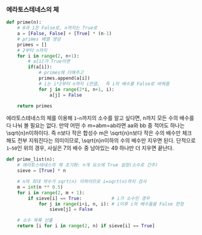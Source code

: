 ### 에라토스테네스의 체



```python
def prime(n):
    # 0과 1은 False로, n까지는 True로
    a = [False, False] + [True] * (n-1)
    # primes 배열 생성
    primes = []
    # 2부터 n까지
    for i in range(2, n+1):
        # a[i]가 True이면
        if(a[i]):
            # primes에 더해주고
            primes.append(a[i])
            # i는 i*2부터 n까지 i만큼,  즉 i의 배수를 False로 바꿔줌
            for j in range(2*i, n+1, i):
                a[j] = False

    return primes
```



에라토스테네스의 체를 이용해 `1~n`까지의 소수를 알고 싶다면, n까지 모든 수의 배수를 다 나눠 볼 필요는 없다. 만약 어떤 수 m=abm=ab라면 aa와 bb 중 적어도 하나는 \sqrt{n}n이하이다. 즉 n보다 작은 합성수 m은 \sqrt{n}n보다 작은 수의 배수만 체크해도 전부 지워진다는 의미이므로, \sqrt{n}n이하의 수의 배수만 지우면 된다. 단적으로 `1~50`인 위의 경우, 사실은 7의 배수 중 남아있는 49 하나만 더 지우면 끝난다.



```python
def prime_list(n):
    # 에라토스테네스의 체 초기화: n개 요소에 True 설정(소수로 간주)
    sieve = [True] * n

    # n의 최대 약수가 sqrt(n) 이하이므로 i=sqrt(n)까지 검사
    m = int(n ** 0.5)
    for i in range(2, m + 1):
        if sieve[i] == True:           # i가 소수인 경우 
            for j in range(i+i, n, i): # i이후 i의 배수들을 False 판정
                sieve[j] = False

    # 소수 목록 산출
    return [i for i in range(2, n) if sieve[i] == True]
```